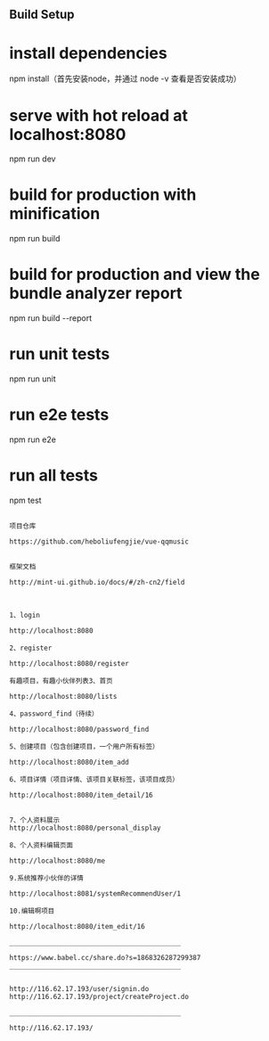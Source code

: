## Build Setup


# install dependencies
npm install（首先安装node，并通过 node -v 查看是否安装成功）

# serve with hot reload at localhost:8080
npm run dev

# build for production with minification
npm run build

# build for production and view the bundle analyzer report
npm run build --report

# run unit tests
npm run unit

# run e2e tests
npm run e2e

# run all tests
npm test
```

项目仓库

https://github.com/heboliufengjie/vue-qqmusic


框架文档

http://mint-ui.github.io/docs/#/zh-cn2/field



1、login  

http://localhost:8080

2、register

http://localhost:8080/register

有趣项目，有趣小伙伴列表3、首页 

http://localhost:8080/lists

4、password_find（待续）

http://localhost:8080/password_find

5、创建项目（包含创建项目，一个用户所有标签）

http://localhost:8080/item_add

6、项目详情（项目详情、该项目关联标签，该项目成员）

http://localhost:8080/item_detail/16


7、个人资料展示
http://localhost:8080/personal_display

8、个人资料编辑页面

http://localhost:8080/me

9.系统推荐小伙伴的详情

http://localhost:8081/systemRecommendUser/1

10.编辑啊项目

http://localhost:8080/item_edit/16

___________________________________________

https://www.babel.cc/share.do?s=1868326287299387
___________________________________________


http://116.62.17.193/user/signin.do
http://116.62.17.193/project/createProject.do

___________________________________________

http://116.62.17.193/


